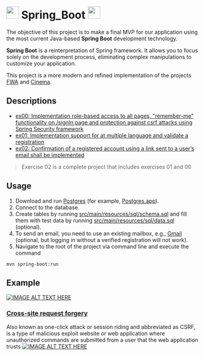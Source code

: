 # <img height="32" width="32" src="https://unpkg.com/simple-icons@v6/icons/springboot.svg" /> Spring_Boot <img height="32" width="32" src="https://unpkg.com/simple-icons@v6/icons/springsecurity.svg" />
The objective of this project is to make a final MVP for our application using the most current Java-based **Spring Boot** development technology.

**Spring Boot** is a reinterpretation of Spring framework. It allows you to focus solely on the development process, eliminating complex manipulations to customize your application.

This project is a more modern and refined implementation of the projects [FWA](https://github.com/rbiodies/FWA) and [Cinema](https://github.com/rbiodies/Cinema).
## Descriptions
- [ex00: Implementation role-based access to all pages, "remember-me" functionality on /signIn page and protection against csrf attacks using Spring Security framework](https://github.com/rbiodies/Spring_Boot/tree/master/ex00/Cinema)
- [ex01: Implementation support for at multiple language and validate a registration](https://github.com/rbiodies/Spring_Boot/tree/master/ex01/Cinema)
- [ex02: Confirmation of a registered account using a link sent to a user’s email shall be implemented](https://github.com/rbiodies/Spring_Boot/tree/master/ex02/Cinema)

>Exercise 02 is a complete project that includes exercises 01 and 00

## Usage
1. Download and run [Postgres](https://www.postgresql.org/download/) (for example, [Postgres.app](https://postgresapp.com/downloads.html)).
2. Connect to the database.
3. Create tables by running [src/main/resources/sql/schema.sql](https://github.com/rbiodies/Spring_Boot/blob/master/ex02/Cinema/src/main/resources/sql/schema.sql) and fill them with test data by running [src/main/resources/sql/data.sql](https://github.com/rbiodies/Spring_Boot/blob/master/ex02/Cinema/src/main/resources/sql/data.sql) (optional).
4. To send an email, you need to use an existing mailbox, e.g., [Gmail](https://www.techmazza.com/solve-java-mail-authentication-failed-exception-in-springboot/) (optional, but logging in without a verified registration will not work).
5. Navigate to the root of the project via command line and execute the command
```
mvn spring-boot:run
```
## Example
[![IMAGE ALT TEXT HERE](https://img.youtube.com/vi/YOUTUBE_VIDEO_ID_HERE/0.jpg)](https://youtu.be/lcT5yzhhfGk)
### [Cross-site request forgery](https://en.wikipedia.org/wiki/Cross-site_request_forgery)
Also known as one-click attack or session riding and abbreviated as CSRF, is a type of malicious exploit website or web application where unauthorized commands are submitted from a user that the web application trusts
[![IMAGE ALT TEXT HERE](https://img.youtube.com/vi/YOUTUBE_VIDEO_ID_HERE/0.jpg)](https://youtu.be/xkegzna4wto)
